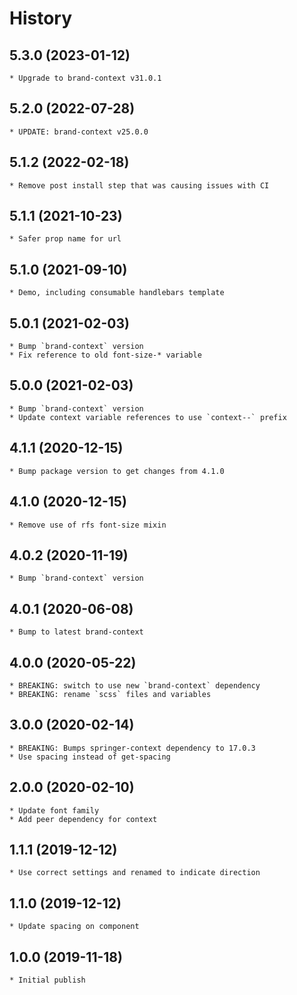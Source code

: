 # History

## 5.3.0 (2023-01-12)
    * Upgrade to brand-context v31.0.1

## 5.2.0 (2022-07-28)
    * UPDATE: brand-context v25.0.0

## 5.1.2 (2022-02-18)
    * Remove post install step that was causing issues with CI

## 5.1.1 (2021-10-23)
    * Safer prop name for url

## 5.1.0 (2021-09-10)
    * Demo, including consumable handlebars template

## 5.0.1 (2021-02-03)
    * Bump `brand-context` version
    * Fix reference to old font-size-* variable

## 5.0.0 (2021-02-03)
    * Bump `brand-context` version
    * Update context variable references to use `context--` prefix

## 4.1.1 (2020-12-15)
    * Bump package version to get changes from 4.1.0 

## 4.1.0 (2020-12-15)
    * Remove use of rfs font-size mixin

## 4.0.2 (2020-11-19)
    * Bump `brand-context` version

## 4.0.1 (2020-06-08)
    * Bump to latest brand-context

## 4.0.0 (2020-05-22)
    * BREAKING: switch to use new `brand-context` dependency
    * BREAKING: rename `scss` files and variables

## 3.0.0 (2020-02-14)
	* BREAKING: Bumps springer-context dependency to 17.0.3
	* Use spacing instead of get-spacing

## 2.0.0 (2020-02-10)
    * Update font family
    * Add peer dependency for context  

## 1.1.1 (2019-12-12)
	* Use correct settings and renamed to indicate direction

## 1.1.0 (2019-12-12)
	* Update spacing on component 

## 1.0.0 (2019-11-18)
	* Initial publish
